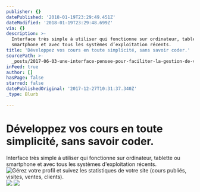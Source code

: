 ```yaml
---
publisher: {}
datePublished: '2018-01-19T23:29:49.451Z'
dateModified: '2018-01-19T23:29:48.699Z'
via: {}
description: >-
  Interface très simple à utiliser qui fonctionne sur ordinateur, tablette ou
  smartphone et avec tous les systèmes d’exploitation récents.
title: 'Développez vos cours en toute simplicité, sans savoir coder.'
sourcePath: >-
  _posts/2017-06-03-une-interface-pensee-pour-faciliter-la-gestion-de-votre-espa.md
inFeed: true
author: []
hasPage: false
starred: false
datePublishedOriginal: '2017-12-27T10:31:37.340Z'
_type: Blurb

---
```

# Développez vos cours en toute simplicité, sans savoir coder.

Interface très simple à utiliser qui fonctionne sur ordinateur, tablette ou smartphone et avec tous les systèmes d'exploitation récents.
![Gérez votre profil et suivez les statistiques de votre site (cours publiés, visites, ventes, clients).](https://the-grid-user-content.s3-us-west-2.amazonaws.com/aaed35a6-0bff-4447-b067-9e65d814755c.png)
![](https://the-grid-user-content.s3-us-west-2.amazonaws.com/f3f71991-e866-4d79-911a-cdb9b5d2ac7b.png)
![](https://the-grid-user-content.s3-us-west-2.amazonaws.com/03180017-8047-4236-965e-9e9d6758ab7c.png)